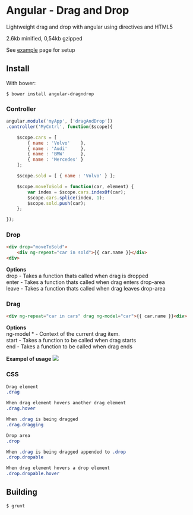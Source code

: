 Angular - Drag and Drop
=================

Lightweight drag and drop with angular using directives and HTML5

2.6kb minified, 0,54kb gzipped

See <a href="https://github.com/fisshy/angular-drag-drop/blob/master/example/index.html" alt="example">example</a> page for setup

Install
-------
With bower:

    $ bower install angular-dragndrop

</ul>

### Controller
```js
angular.module('myApp', ['dragAndDrop'])
.controller('MyCntrl', function($scope){

	$scope.cars = [ 
		{ name : 'Volvo' 	}, 
		{ name : 'Audi' 	}, 
		{ name : 'BMW' 		}, 
		{ name : 'Mercedes'	} 
	];

	$scope.sold = [ { name : 'Volvo' } ]; 

	$scope.moveToSold = function(car, element) {
		var index = $scope.cars.indexOf(car);
		$scope.cars.splice(index, 1);
		$scope.sold.push(car);
	};

});
```

### Drop
```html
<div drop="moveToSold">
	<div ng-repeat="car in sold">{{ car.name }}</div>
<div>
```

<b>Options</b><br>
drop  		- Takes a function thats called when drag is dropped<br/>
enter 		- Takes a function thats called when drag enters drop-area<br/>
leave 		- Takes a function thats called when drag leaves drop-area<br/>

    
### Drag
```html
<div ng-repeat="car in cars" drag ng-model="car">{{ car.name }}<div>
```

<b>Options</b><br>
ng-model  * - Context of the current drag item.<br/>
start 		- Takes a function to be called when drag starts<br />
end   		- Takes a function to be called when drag ends<br/>

<b>Exampel of usage</b>
<a target='_blank' href='http://imageshack.us/photo/my-images/268/angulardnd.png/'><img src='http://img268.imageshack.us/img268/4500/angulardnd.png' border='0'/></a><br></a>

### CSS
```css
Drag element
.drag

When drag element hovers another drag element
.drag.hover

When .drag is being dragged
.drag.dragging

Drop area
.drop

When .drag is being dragged appended to .drop
.drop.dropable

When drag element hovers a drop element
.drop.dropable.hover
```


Building
-------
	$ grunt
	
